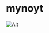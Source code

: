 # mynoyt

![Alt](https://upload.wikimedia.org/wikipedia/commons/thumb/a/ad/Savannah_Cat_closeup.jpg/1024px-Savannah_Cat_closeup.jpg)
